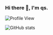 
<!--
**qs-lll/qs-lll** is a ✨ _special_ ✨ repository because its `README.md` (this file) appears on your GitHub profile.

Here are some ideas to get you started:

- 🔭 I’m currently working on ...
- 🌱 I’m currently learning ...
- 👯 I’m looking to collaborate on ...
- 🤔 I’m looking for help with ...
- 💬 Ask me about ...
- 📫 How to reach me: ...
- 😄 Pronouns: ...
- ⚡ Fun fact: ...
-->
### Hi there 👋, I'm qs.

![Profile View](https://komarev.com/ghpvc/?username=qs-lll&color=blue)


![GitHub stats](https://github-readme-stats.vercel.app/api?username=qs-lll&show_icons=true&theme=radical)
